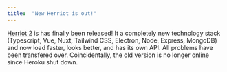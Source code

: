 ```yaml
---
title:  "New Herriot is out!"
---
```

[Herriot 2](https://herriot.tk/) is has finally been released! It a completely new technology stack (Typescript, Vue, Nuxt, Tailwind CSS, Electron, Node, Express, MongoDB) and now load faster, looks better, and has its own API. All problems have been transfered over. Coincidentally, the old version is no longer online since Heroku shut down.